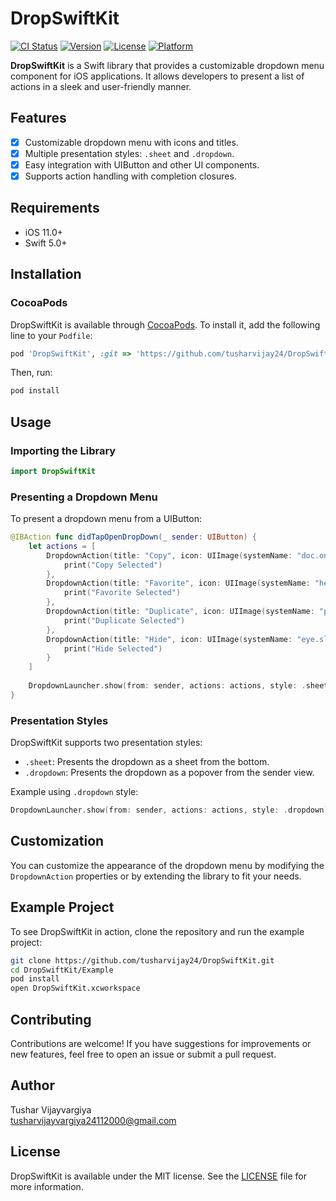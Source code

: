 # DropSwiftKit

[![CI Status](https://img.shields.io/travis/tusharvijay24/DropSwiftKit.svg?style=flat)](https://travis-ci.org/tusharvijay24/DropSwiftKit) [![Version](https://img.shields.io/cocoapods/v/DropSwiftKit.svg?style=flat)](https://cocoapods.org/pods/DropSwiftKit) [![License](https://img.shields.io/cocoapods/l/DropSwiftKit.svg?style=flat)](https://cocoapods.org/pods/DropSwiftKit) [![Platform](https://img.shields.io/cocoapods/p/DropSwiftKit.svg?style=flat)](https://cocoapods.org/pods/DropSwiftKit)

**DropSwiftKit** is a Swift library that provides a customizable dropdown menu component for iOS applications. It allows developers to present a list of actions in a sleek and user-friendly manner.

## Features

- [x] Customizable dropdown menu with icons and titles.
- [x] Multiple presentation styles: `.sheet` and `.dropdown`.
- [x] Easy integration with UIButton and other UI components.
- [x] Supports action handling with completion closures.

## Requirements

- iOS 11.0+
- Swift 5.0+

## Installation

### CocoaPods

DropSwiftKit is available through [CocoaPods](https://cocoapods.org). To install it, add the following line to your `Podfile`:

```ruby
pod 'DropSwiftKit', :git => 'https://github.com/tusharvijay24/DropSwiftKit.git'
```

Then, run:

```bash
pod install
```

## Usage

### Importing the Library

```swift
import DropSwiftKit
```

### Presenting a Dropdown Menu

To present a dropdown menu from a UIButton:

```swift
@IBAction func didTapOpenDropDown(_ sender: UIButton) {
    let actions = [
        DropdownAction(title: "Copy", icon: UIImage(systemName: "doc.on.doc")) {
            print("Copy Selected")
        },
        DropdownAction(title: "Favorite", icon: UIImage(systemName: "heart")) {
            print("Favorite Selected")
        },
        DropdownAction(title: "Duplicate", icon: UIImage(systemName: "plus.square.on.square")) {
            print("Duplicate Selected")
        },
        DropdownAction(title: "Hide", icon: UIImage(systemName: "eye.slash")) {
            print("Hide Selected")
        }
    ]
    
    DropdownLauncher.show(from: sender, actions: actions, style: .sheet)
}
```

### Presentation Styles

DropSwiftKit supports two presentation styles:

- `.sheet`: Presents the dropdown as a sheet from the bottom.
- `.dropdown`: Presents the dropdown as a popover from the sender view.

Example using `.dropdown` style:

```swift
DropdownLauncher.show(from: sender, actions: actions, style: .dropdown)
```

## Customization

You can customize the appearance of the dropdown menu by modifying the `DropdownAction` properties or by extending the library to fit your needs.

## Example Project

To see DropSwiftKit in action, clone the repository and run the example project:

```bash
git clone https://github.com/tusharvijay24/DropSwiftKit.git
cd DropSwiftKit/Example
pod install
open DropSwiftKit.xcworkspace
```

## Contributing

Contributions are welcome! If you have suggestions for improvements or new features, feel free to open an issue or submit a pull request.

## Author

Tushar Vijayvargiya  
[tusharvijayvargiya24112000@gmail.com](mailto:tusharvijayvargiya24112000@gmail.com)

## License

DropSwiftKit is available under the MIT license. See the [LICENSE](https://github.com/tusharvijay24/DropSwiftKit/blob/main/LICENSE) file for more information.

